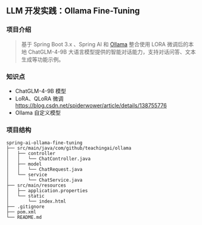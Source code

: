 ## LLM 开发实践：Ollama Fine-Tuning

### 项目介绍

> 基于 Spring Boot 3.x 、Spring AI 和 [Ollama](https://ollama.com/) 整合使用 LORA 微调后的本地 ChatGLM-4-9B 大语言模型提供的智能对话能力，支持对话问答、文本生成等功能示例。


### 知识点 

- ChatGLM-4-9B 模型
- LoRA、QLoRA 微调
  https://blog.csdn.net/spiderwower/article/details/138755776
- Ollama 自定义模型

### 项目结构

```
spring-ai-ollama-fine-tuning
├── src/main/java/com/github/teachingai/ollama
│   ├── controller
│   │   └── ChatController.java
│   ├── model
│   │   └── ChatRequest.java
│   └── service
│       └── ChatService.java
├── src/main/resources
│   ├── application.properties
│   └── static
│       └── index.html
├── .gitignore
├── pom.xml
└── README.md
```





